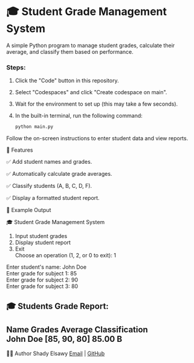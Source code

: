 # 🎓 Student Grade Management System

A simple Python program to manage student grades, calculate their average, and classify them based on performance.

### Steps:

1. Click the "Code" button in this repository.
2. Select "Codespaces" and click "Create codespace on main".
3. Wait for the environment to set up (this may take a few seconds).
4. In the built-in terminal, run the following command:

   ```bash
   python main.py
Follow the on-screen instructions to enter student data and view reports.

📖 Features

✅ Add student names and grades.

✅ Automatically calculate grade averages.

✅ Classify students (A, B, C, D, F).

✅ Display a formatted student report.


📝 Example Output

🎓 Student Grade Management System  
1. Input student grades  
2. Display student report  
0. Exit  
Choose an operation (1, 2, or 0 to exit): 1  

Enter student's name: John Doe  
Enter grade for subject 1: 85  
Enter grade for subject 2: 90  
Enter grade for subject 3: 80  

🎓 Students Grade Report:  
------------------------------------------------  
Name        Grades      Average    Classification  
John Doe    [85, 90, 80]   85.00      B  
------------------------------------------------  


👨‍💻 Author
Shady Elsawy
[Email](shadyelsawy536@gmail.com) | [GitHub](https://github.com/Shadyelsawy536)


